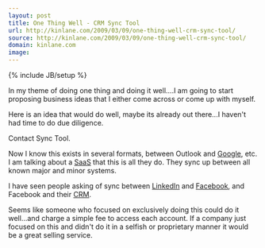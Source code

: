 ```yaml
---
layout: post
title: One Thing Well - CRM Sync Tool
url: http://kinlane.com/2009/03/09/one-thing-well-crm-sync-tool/
source: http://kinlane.com/2009/03/09/one-thing-well-crm-sync-tool/
domain: kinlane.com
image: 
---
```

{% include JB/setup %}<p>In my theme of doing one thing and doing it well....I am going to start proposing business ideas that I either come across or come up with myself.<p></p>
Here is an idea that would do well, maybe its already out there...I haven't had time to do due diligence.<p></p>
Contact Sync Tool.<p></p>
Now I know this exists in several formats, between Outlook and <a class="zem_slink" title="Google" rel="homepage" href="http://google.com">Google</a>, etc. I am talking about a <a class="zem_slink" title="Software as a service" rel="wikipedia" href="http://en.wikipedia.org/wiki/Software_as_a_service">SaaS</a> that this is all they do. They sync up between all known major and minor systems.<p></p>
I have seen people asking of sync between <a class="zem_slink" title="LinkedIn" rel="homepage" href="http://www.linkedin.com">LinkedIn</a> and <a class="zem_slink" title="Facebook" rel="homepage" href="http://facebook.com">Facebook</a>, and Facebook and their <a class="zem_slink" title="Customer relationship management" rel="wikipedia" href="http://en.wikipedia.org/wiki/Customer_relationship_management">CRM</a>.<p></p>
Seems like someone who focused on exclusively doing this could do it well...and charge a simple fee to access each account. If a company just focused on this and didn't do it in a selfish or proprietary manner it would be a great selling service.
</p>
